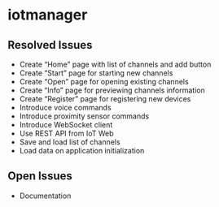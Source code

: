 # iotmanager

## Resolved Issues
* Create “Home” page with list of channels and add button
* Create “Start” page for starting new channels
* Create “Open” page for opening existing channels
* Create “Info” page for previewing channels information
* Create  “Register” page for registering new devices
* Introduce voice commands
* Introduce proximity sensor commands
* Introduce WebSocket client
* Use REST API from IoT Web
* Save and load list of channels
* Load data on application initialization

## Open Issues
* Documentation
